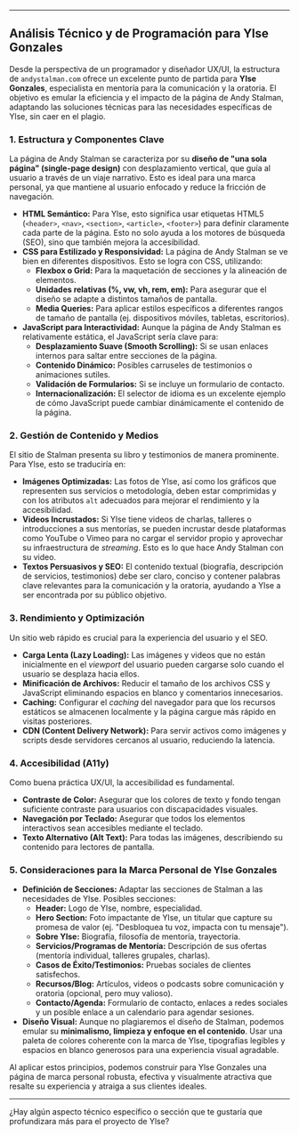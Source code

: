 ﻿---

## Análisis Técnico y de Programación para Ylse Gonzales

Desde la perspectiva de un programador y diseñador UX/UI, la estructura de `andystalman.com` ofrece un excelente punto de partida para **Ylse Gonzales**, especialista en mentoría para la comunicación y la oratoria. El objetivo es emular la eficiencia y el impacto de la página de Andy Stalman, adaptando las soluciones técnicas para las necesidades específicas de Ylse, sin caer en el plagio.

### 1. Estructura y Componentes Clave

La página de Andy Stalman se caracteriza por su **diseño de "una sola página" (single-page design)** con desplazamiento vertical, que guía al usuario a través de un viaje narrativo. Esto es ideal para una marca personal, ya que mantiene al usuario enfocado y reduce la fricción de navegación.

* **HTML Semántico:** Para Ylse, esto significa usar etiquetas HTML5 (`<header>`, `<nav>`, `<section>`, `<article>`, `<footer>`) para definir claramente cada parte de la página. Esto no solo ayuda a los motores de búsqueda (SEO), sino que también mejora la accesibilidad.
* **CSS para Estilizado y Responsividad:** La página de Andy Stalman se ve bien en diferentes dispositivos. Esto se logra con CSS, utilizando:
    * **Flexbox o Grid:** Para la maquetación de secciones y la alineación de elementos.
    * **Unidades relativas (%, vw, vh, rem, em):** Para asegurar que el diseño se adapte a distintos tamaños de pantalla.
    * **Media Queries:** Para aplicar estilos específicos a diferentes rangos de tamaño de pantalla (ej. dispositivos móviles, tabletas, escritorios).
* **JavaScript para Interactividad:** Aunque la página de Andy Stalman es relativamente estática, el JavaScript sería clave para:
    * **Desplazamiento Suave (Smooth Scrolling):** Si se usan enlaces internos para saltar entre secciones de la página.
    * **Contenido Dinámico:** Posibles carruseles de testimonios o animaciones sutiles.
    * **Validación de Formularios:** Si se incluye un formulario de contacto.
    * **Internacionalización:** El selector de idioma es un excelente ejemplo de cómo JavaScript puede cambiar dinámicamente el contenido de la página.

### 2. Gestión de Contenido y Medios

El sitio de Stalman presenta su libro y testimonios de manera prominente. Para Ylse, esto se traduciría en:

* **Imágenes Optimizadas:** Las fotos de Ylse, así como los gráficos que representen sus servicios o metodología, deben estar comprimidas y con los atributos `alt` adecuados para mejorar el rendimiento y la accesibilidad.
* **Videos Incrustados:** Si Ylse tiene videos de charlas, talleres o introducciones a sus mentorías, se pueden incrustar desde plataformas como YouTube o Vimeo para no cargar el servidor propio y aprovechar su infraestructura de *streaming*. Esto es lo que hace Andy Stalman con su video.
* **Textos Persuasivos y SEO:** El contenido textual (biografía, descripción de servicios, testimonios) debe ser claro, conciso y contener palabras clave relevantes para la comunicación y la oratoria, ayudando a Ylse a ser encontrada por su público objetivo.

### 3. Rendimiento y Optimización

Un sitio web rápido es crucial para la experiencia del usuario y el SEO.

* **Carga Lenta (Lazy Loading):** Las imágenes y videos que no están inicialmente en el *viewport* del usuario pueden cargarse solo cuando el usuario se desplaza hacia ellos.
* **Minificación de Archivos:** Reducir el tamaño de los archivos CSS y JavaScript eliminando espacios en blanco y comentarios innecesarios.
* **Caching:** Configurar el *caching* del navegador para que los recursos estáticos se almacenen localmente y la página cargue más rápido en visitas posteriores.
* **CDN (Content Delivery Network):** Para servir activos como imágenes y scripts desde servidores cercanos al usuario, reduciendo la latencia.

### 4. Accesibilidad (A11y)

Como buena práctica UX/UI, la accesibilidad es fundamental.

* **Contraste de Color:** Asegurar que los colores de texto y fondo tengan suficiente contraste para usuarios con discapacidades visuales.
* **Navegación por Teclado:** Asegurar que todos los elementos interactivos sean accesibles mediante el teclado.
* **Texto Alternativo (Alt Text):** Para todas las imágenes, describiendo su contenido para lectores de pantalla.

### 5. Consideraciones para la Marca Personal de Ylse Gonzales

* **Definición de Secciones:** Adaptar las secciones de Stalman a las necesidades de Ylse. Posibles secciones:
    * **Header:** Logo de Ylse, nombre, especialidad.
    * **Hero Section:** Foto impactante de Ylse, un titular que capture su promesa de valor (ej. "Desbloquea tu voz, impacta con tu mensaje").
    * **Sobre Ylse:** Biografía, filosofía de mentoría, trayectoria.
    * **Servicios/Programas de Mentoría:** Descripción de sus ofertas (mentoría individual, talleres grupales, charlas).
    * **Casos de Éxito/Testimonios:** Pruebas sociales de clientes satisfechos.
    * **Recursos/Blog:** Artículos, videos o podcasts sobre comunicación y oratoria (opcional, pero muy valioso).
    * **Contacto/Agenda:** Formulario de contacto, enlaces a redes sociales y un posible enlace a un calendario para agendar sesiones.
* **Diseño Visual:** Aunque no plagiaremos el diseño de Stalman, podemos emular su **minimalismo, limpieza y enfoque en el contenido**. Usar una paleta de colores coherente con la marca de Ylse, tipografías legibles y espacios en blanco generosos para una experiencia visual agradable.

Al aplicar estos principios, podemos construir para Ylse Gonzales una página de marca personal robusta, efectiva y visualmente atractiva que resalte su experiencia y atraiga a sus clientes ideales.

---

¿Hay algún aspecto técnico específico o sección que te gustaría que profundizara más para el proyecto de Ylse?